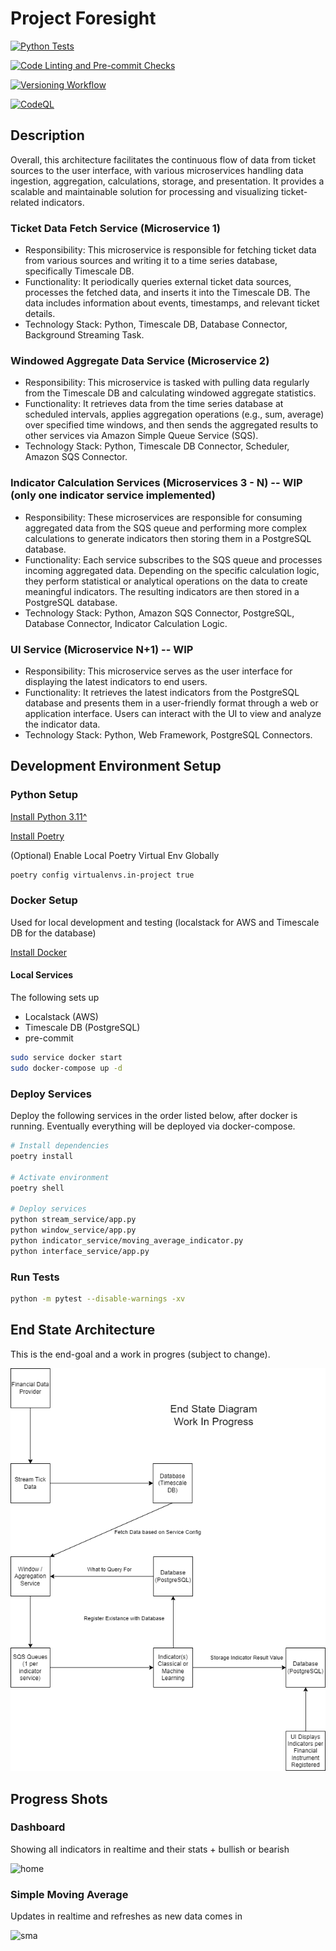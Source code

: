 # Project Foresight

[![Python Tests](https://github.com/awhipp/project-foresight/actions/workflows/python_tests.yml/badge.svg)](https://github.com/awhipp/project-foresight/actions/workflows/python_tests.yml)

[![Code Linting and Pre-commit Checks](https://github.com/awhipp/project-foresight/actions/workflows/precommit_checks.yml/badge.svg)](https://github.com/awhipp/project-foresight/actions/workflows/precommit_checks.yml)

[![Versioning Workflow](https://github.com/awhipp/project-foresight/actions/workflows/bump_version.yml/badge.svg)](https://github.com/awhipp/project-foresight/actions/workflows/bump_version.yml)

[![CodeQL](https://github.com/awhipp/project-foresight/actions/workflows/github-code-scanning/codeql/badge.svg)](https://github.com/awhipp/project-foresight/actions/workflows/github-code-scanning/codeql)

## Description

Overall, this architecture facilitates the continuous flow of data from ticket sources to the user interface, with various microservices handling data ingestion, aggregation, calculations, storage, and presentation. It provides a scalable and maintainable solution for processing and visualizing ticket-related indicators.

### Ticket Data Fetch Service (Microservice 1)

- Responsibility: This microservice is responsible for fetching ticket data from various sources and writing it to a time series database, specifically Timescale DB.
- Functionality: It periodically queries external ticket data sources, processes the fetched data, and inserts it into the Timescale DB. The data includes information about events, timestamps, and relevant ticket details.
- Technology Stack: Python, Timescale DB, Database Connector, Background Streaming Task.

### Windowed Aggregate Data Service (Microservice 2)

- Responsibility: This microservice is tasked with pulling data regularly from the Timescale DB and calculating windowed aggregate statistics.
- Functionality: It retrieves data from the time series database at scheduled intervals, applies aggregation operations (e.g., sum, average) over specified time windows, and then sends the aggregated results to other services via Amazon Simple Queue Service (SQS).
- Technology Stack: Python, Timescale DB Connector, Scheduler, Amazon SQS Connector.

### Indicator Calculation Services (Microservices 3 - N) -- WIP (only one indicator service implemented)

- Responsibility: These microservices are responsible for consuming aggregated data from the SQS queue and performing more complex calculations to generate indicators then storing them in a PostgreSQL database.
- Functionality: Each service subscribes to the SQS queue and processes incoming aggregated data. Depending on the specific calculation logic, they perform statistical or analytical operations on the data to create meaningful indicators. The resulting indicators are then stored in a PostgreSQL database.
- Technology Stack: Python, Amazon SQS Connector, PostgreSQL, Database Connector, Indicator Calculation Logic.

### UI Service (Microservice N+1) -- WIP

- Responsibility: This microservice serves as the user interface for displaying the latest indicators to end users.
- Functionality: It retrieves the latest indicators from the PostgreSQL database and presents them in a user-friendly format through a web or application interface. Users can interact with the UI to view and analyze the indicator data.
- Technology Stack: Python, Web Framework, PostgreSQL Connectors.

## Development Environment Setup

### Python Setup

[Install Python 3.11^](https://www.python.org/downloads/release/python-3112/)

[Install Poetry](https://python-poetry.org/docs/#installation)

(Optional) Enable Local Poetry Virtual Env Globally

```bash
poetry config virtualenvs.in-project true
```

### Docker Setup

Used for local development and testing (localstack for AWS and Timescale DB for the database)

[Install Docker](https://docs.docker.com/get-docker/)

#### Local Services

The following sets up

- Localstack (AWS)
- Timescale DB (PostgreSQL)
- pre-commit

```bash
sudo service docker start
sudo docker-compose up -d
```

### Deploy Services

Deploy the following services in the order listed below, after docker is running. Eventually everything will be deployed via docker-compose.

```bash
# Install dependencies
poetry install

# Activate environment
poetry shell

# Deploy services
python stream_service/app.py
python window_service/app.py
python indicator_service/moving_average_indicator.py
python interface_service/app.py
```

### Run Tests

```bash
python -m pytest --disable-warnings -xv
```

## End State Architecture

This is the end-goal and a work in progres (subject to change).

![Architecture Diagram](./diagram/end_state.png)

## Progress Shots

### Dashboard

Showing all indicators in realtime and their stats + bullish or bearish

![home](https://github.com/awhipp/project-foresight/assets/6343174/cff3a732-c2b0-4268-978f-46c100d29aa6)

### Simple Moving Average

Updates in realtime and refreshes as new data comes in

![sma](https://github.com/awhipp/project-foresight/assets/6343174/8a9017db-3ff4-450a-aee7-78c4f54617d7)
